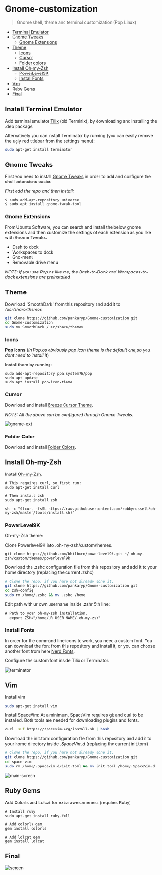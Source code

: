# Gnome-customization

> Gnome shell, theme and terminal customization (Pop Linux) 

* [Terminal Emulator](#install-terminal-emulator)
* [Gnome Tweaks](#gnome-tweaks)
  * [Gnome Extensions](#gnome-extensions)
* [Theme](#theme)
  * [Icons](#icons)
  * [Cursor](#cursor)
  * [Folder colors](#folder-colors)
* [Install Oh-my-Zsh](#install-oh-my-zsh)
  * [PowerLevel9K](#powerlevel9k)
  * [Install Fonts](#install-fonts)
* [Vim](#vim)
* [Ruby Gems](#ruby-gems)
* [Final](#final)

## Install Terminal Emulator

Add terminal emulator [Tilix](https://gnunn1.github.io/tilix-web/#packages) (old Terminix), by downloading and installing the .deb package.

Alternatively you can install Terminator by running (you can easily remove the ugly red titlebar from the settings menu):
```bash
sudo apt-get install terminator
```

## Gnome Tweaks

First you need to install [Gnome Tweaks](https://linuxconfig.org/how-to-install-tweak-tool-on-ubuntu-18-04-bionic-beaver-linux) in order to add and configure the shell extensions easier.

_First add the repo and then install:_
```shell
$ sudo add-apt-repository universe
$ sudo apt install gnome-tweak-tool
```

### Gnome Extensions

From Ubuntu Software, you can search and install the below gnome extensions and then customize the settings of each extension as you like with Gnome Tweaks.

* Dash to dock
* Workspaces to dock
* Gno-menu
* Removable drive menu

_NOTE: If you use Pop.os like me, the Dash-to-Dock and Worspaces-to-dock extensions are preinstalled_

## Theme

Download 'SmoothDark' from this repository and add it to */usr/share/themes*

```bash
git clone https://github.com/pankaryp/Gnome-customization.git
cd Gnome-customization
sudo mv SmoothDark /usr/share/themes
```

### Icons

__Pop Icons__ (_In Pop.os obviously pop icon theme is the default one,so you dont need to install it_)

Install them by running:
```shell
sudo add-apt-repository ppa:system76/pop
sudo apt update
sudo apt install pop-icon-theme
```

### Cursor

Download and install [Breeze Cursor Theme](https://www.ubuntuupdates.org/package/kubuntu-ppa_backports/cosmic/main/base/breeze-cursor-theme). 

_NOTE: All the above can be configured through Gnome Tweaks._

![gnome-ext](img/gnome-ext.png?raw=true)

### Folder Color

Download and install [Folder Colors](http://foldercolor.tuxfamily.org/).

## Install Oh-my-Zsh

Install [Oh-my-Zsh](https://github.com/robbyrussell/oh-my-zsh).

```shell
# This requires curl, so first run:
sudo apt-get install curl

# Then install zsh
sudo apt-get install zsh

sh -c "$(curl -fsSL https://raw.githubusercontent.com/robbyrussell/oh-my-zsh/master/tools/install.sh)"
```

### PowerLevel9K

Oh-my-Zsh theme:

Clone [Powerlevel9K](https://github.com/bhilburn/powerlevel9k) into .oh-my-zsh/custom/themes.

```shell
git clone https://github.com/bhilburn/powerlevel9k.git ~/.oh-my-zsh/custom/themes/powerlevel9k
```

Download the .zshc configuration file from this repository and add it to your home directory (replacing the current .zshc)
```bash
# Clone the repo, if you have not already done it.
git clone https://github.com/pankaryp/Gnome-customization.git
cd zsh-config
sudo rm /home/.zshc && mv .zshc /home
```

Edit path with ur own username inside .zshr 5th line:
```txt
# Path to your oh-my-zsh installation.
  export ZSH="/home/UR_USER_NAME/.oh-my-zsh"
```

### Install Fonts

In order for the command line icons to work, you need a custom font. You can download the font from this repository and install it, or you can choose another font from here [Nerd Fonts](https://github.com/ryanoasis/nerd-fonts). 

Configure the custom font inside Tilix or Terminator.

![terminator](img/terminator.png?raw=true)

## Vim
Install vim
```bash
sudo apt-get install vim
```
Install SpaceVim:
At a minimum, SpaceVim requires git and curl to be installed. Both tools are needed for downloading plugins and fonts.
```bash
curl -sLf https://spacevim.org/install.sh | bash
```

Download the init.toml configuration file from this repository and add it to your home directory inside _.SpaceVim.d_ (replacing the current init.toml)
```bash
# Clone the repo, if you have not already done it.
git clone https://github.com/pankaryp/Gnome-customization.git
cd space-vim
sudo rm /home/.SpaceVim.d/init.toml && mv init.toml /home/.SpaceVim.d
```

![main-screen](img/main-screen.png?raw=true)

## Ruby Gems

Add Colorls and Lolcat for extra awesomeness (requires Ruby)

```shell
# Install ruby
sudo apt-get install ruby-full

# Add colorls gem
gem install colorls

# Add lolcat gem
gem install lolcat
```

## Final

![screen](img/screen.png?raw=true)


